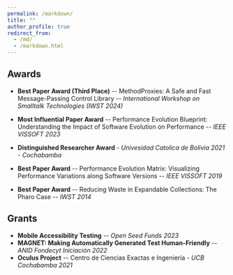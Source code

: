 ```yaml
---
permalink: /markdown/
title: ""
author_profile: true
redirect_from: 
  - /md/
  - /markdown.html
---
```


## Awards

* **Best Paper Award (Third Place)** -- MethodProxies: A Safe and Fast Message-Passing Control Library -- _International Workshop on Smalltalk Technologies (IWST 2024)_

* **Most Influential Paper Award** -- Performance Evolution Blueprint:  Understanding the Impact of Software Evolution on Performance -- _IEEE VISSOFT 2023_
* **Distinguished Researcher Award** - _Univesidad Catolica de Bolivia 2021 - Cochabamba_
* **Best Paper Award** -- Performance Evolution Matrix:  Visualizing Performance Variations along Software Versions -- _IEEE VISSOFT 2019_
* **Best Paper Award** -- Reducing Waste in Expandable Collections: The Pharo Case -- _IWST 2014_

## Grants
* **Mobile Accessibility Testing** -- _Open Seed Funds 2023_
* **MAGNET: Making Automatically Generated Test Human-Friendly** -- _ANID Fondecyt Iniciación 2022_
* **Oculus Project** -- Centro de Ciencias Exactas e Ingeniería - _UCB Cochabamba 2021_